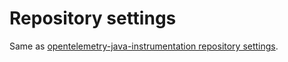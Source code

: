 # Repository settings

Same as [opentelemetry-java-instrumentation repository settings](https://github.com/open-telemetry/opentelemetry-java-instrumentation/blob/main/.github/repository-settings.md#repository-settings).
